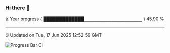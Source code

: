 ### Hi there 👋

⏳ Year progress { █████████████▁▁▁▁▁▁▁▁▁▁▁▁▁▁▁▁▁ } 45.90 %

---

⏰ Updated on Tue, 17 Jun 2025 12:52:59 GMT

![Progress Bar CI](https://github.com/ZhaoGui/ZhaoGui/workflows/Progress%20Bar%20CI/badge.svg)
